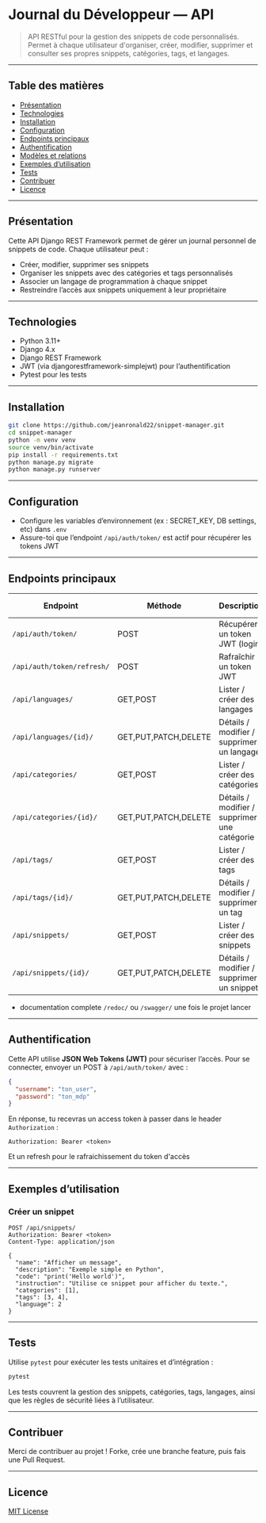 # Journal du Développeur — API

> API RESTful pour la gestion des snippets de code personnalisés.
> Permet à chaque utilisateur d'organiser, créer, modifier, supprimer et consulter ses propres snippets, catégories, tags, et langages.

---

## Table des matières

* [Présentation](#présentation)
* [Technologies](#technologies)
* [Installation](#installation)
* [Configuration](#configuration)
* [Endpoints principaux](#endpoints-principaux)
* [Authentification](#authentification)
* [Modèles et relations](#modèles-et-relations)
* [Exemples d’utilisation](#exemples-dutilisation)
* [Tests](#tests)
* [Contribuer](#contribuer)
* [Licence](#licence)

---

## Présentation

Cette API Django REST Framework permet de gérer un journal personnel de snippets de code. Chaque utilisateur peut :

* Créer, modifier, supprimer ses snippets
* Organiser les snippets avec des catégories et tags personnalisés
* Associer un langage de programmation à chaque snippet
* Restreindre l’accès aux snippets uniquement à leur propriétaire

---

## Technologies

* Python 3.11+
* Django 4.x
* Django REST Framework
* JWT (via djangorestframework-simplejwt) pour l’authentification
* Pytest pour les tests

---

## Installation

```bash
git clone https://github.com/jeanronald22/snippet-manager.git
cd snippet-manager
python -m venv venv
source venv/bin/activate
pip install -r requirements.txt
python manage.py migrate
python manage.py runserver
```

---

## Configuration

* Configure les variables d’environnement (ex : SECRET\_KEY, DB settings, etc) dans `.env`
* Assure-toi que l’endpoint `/api/auth/token/` est actif pour récupérer les tokens JWT

---

## Endpoints principaux

| Endpoint                   | Méthode              | Description                                  | Authentification requise |
| -------------------------- | -------------------- | -------------------------------------------- | ------------------------ |
| `/api/auth/token/`         | POST                 | Récupérer un token JWT (login)               | Non                      |
| `/api/auth/token/refresh/` | POST                 | Rafraîchir un token JWT                      | Non                      |
| `/api/languages/`          | GET,POST             | Lister / créer des langages                  | Oui                      |
| `/api/languages/{id}/`     | GET,PUT,PATCH,DELETE | Détails / modifier / supprimer un langage    | Oui                      |
| `/api/categories/`         | GET,POST             | Lister / créer des catégories                | Oui                      |
| `/api/categories/{id}/`    | GET,PUT,PATCH,DELETE | Détails / modifier / supprimer une catégorie | Oui                      |
| `/api/tags/`               | GET,POST             | Lister / créer des tags                      | Oui                      |
| `/api/tags/{id}/`          | GET,PUT,PATCH,DELETE | Détails / modifier / supprimer un tag        | Oui                      |
| `/api/snippets/`           | GET,POST             | Lister / créer des snippets                  | Oui                      |
| `/api/snippets/{id}/`      | GET,PUT,PATCH,DELETE | Détails / modifier / supprimer un snippet    | Oui                      |

* documentation complete `/redoc/` ou `/swagger/` une fois le projet lancer
---

## Authentification

Cette API utilise **JSON Web Tokens (JWT)** pour sécuriser l’accès.
Pour se connecter, envoyer un POST à `/api/auth/token/` avec :

```json
{
  "username": "ton_user",
  "password": "ton_mdp"
}
```

En réponse, tu recevras un access token à passer dans le header `Authorization` :

```
Authorization: Bearer <token>
```
Et un refresh pour le rafraichissement du token d'accès

---

## Exemples d’utilisation

### Créer un snippet

```http
POST /api/snippets/
Authorization: Bearer <token>
Content-Type: application/json

{
  "name": "Afficher un message",
  "description": "Exemple simple en Python",
  "code": "print('Hello world')",
  "instruction": "Utilise ce snippet pour afficher du texte.",
  "categories": [1],
  "tags": [3, 4],
  "language": 2
}
```

---

## Tests

Utilise `pytest` pour exécuter les tests unitaires et d’intégration :

```bash
pytest
```

Les tests couvrent la gestion des snippets, catégories, tags, langages, ainsi que les règles de sécurité liées à l’utilisateur.

---

## Contribuer

Merci de contribuer au projet !
Forke, crée une branche feature, puis fais une Pull Request.

---

## Licence

[MIT License](./LICENSE)


